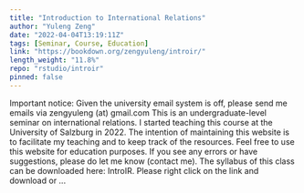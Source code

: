 ```yaml
---
title: "Introduction to International Relations"
author: "Yuleng Zeng"
date: "2022-04-04T13:19:11Z"
tags: [Seminar, Course, Education]
link: "https://bookdown.org/zengyuleng/introir/"
length_weight: "11.8%"
repo: "rstudio/introir"
pinned: false
---
```


Important notice: Given the university email system is off, please send me emails via zengyuleng (at) gmail.com This is an undergraduate-level seminar on international relations. I started teaching this course at the University of Salzburg in 2022. The intention of maintaining this website is to facilitate my teaching and to keep track of the resources. Feel free to use this website for education purposes. If you see any errors or have suggestions, please do let me know (contact me). The syllabus of this class can be downloaded here: IntroIR. Please right click on the link and download or ...
